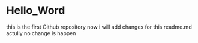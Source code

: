 # Hello_Word
this is the first Github repository
now i  will add changes for this readme.md
actully no change is happen
